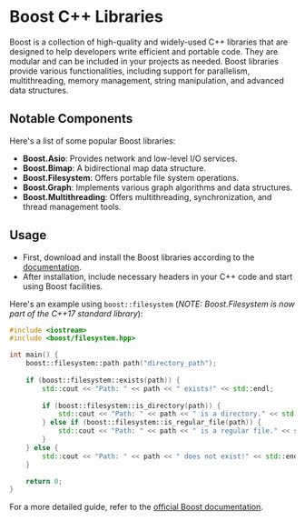 # Boost C++ Libraries

Boost is a collection of high-quality and widely-used C++ libraries that are designed to help developers write efficient and portable code. They are modular and can be included in your projects as needed. Boost libraries provide various functionalities, including support for parallelism, multithreading, memory management, string manipulation, and advanced data structures.

## Notable Components

Here's a list of some popular Boost libraries:

- **Boost.Asio**: Provides network and low-level I/O services.
- **Boost.Bimap**: A bidirectional map data structure.
- **Boost.Filesystem**: Offers portable file system operations.
- **Boost.Graph**: Implements various graph algorithms and data structures.
- **Boost.Multithreading**: Offers multithreading, synchronization, and thread management tools.

## Usage

- First, download and install the Boost libraries according to the [documentation](https://www.boost.org/doc/libs/1_76_0/more/getting_started/index.html).
- After installation, include necessary headers in your C++ code and start using Boost facilities.

Here's an example using `boost::filesystem` (*NOTE: Boost.Filesystem is now part of the C++17 standard library*):

```cpp
#include <iostream>
#include <boost/filesystem.hpp>

int main() {
    boost::filesystem::path path("directory_path");
  
    if (boost::filesystem::exists(path)) {
        std::cout << "Path: " << path << " exists!" << std::endl;
      
        if (boost::filesystem::is_directory(path)) {
            std::cout << "Path: " << path << " is a directory." << std::endl;
        } else if (boost::filesystem::is_regular_file(path)) {
            std::cout << "Path: " << path << " is a regular file." << std::endl;
        }
    } else {
        std::cout << "Path: " << path << " does not exist!" << std::endl;
    }

    return 0;
}
```

For a more detailed guide, refer to the [official Boost documentation](https://www.boost.org/doc/libs/).